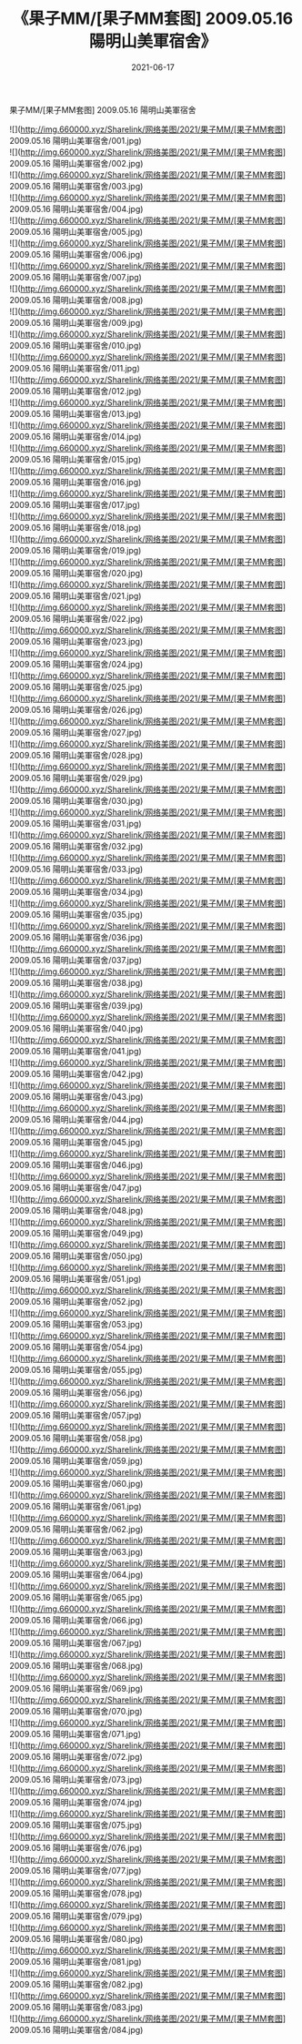 ﻿---
layout: post
title:  《果子MM/[果子MM套图] 2009.05.16 陽明山美軍宿舍》
date:   2021-06-17
img: http://img.660000.xyz/Sharelink/网络美图/2021/果子MM/[果子MM套图] 2009.05.16 陽明山美軍宿舍/000.jpg
categories: [美女, 清纯, 唯美]
---

果子MM/[果子MM套图] 2009.05.16 陽明山美軍宿舍

 ![](http://img.660000.xyz/Sharelink/网络美图/2021/果子MM/[果子MM套图] 2009.05.16 陽明山美軍宿舍/001.jpg) <br>![](http://img.660000.xyz/Sharelink/网络美图/2021/果子MM/[果子MM套图] 2009.05.16 陽明山美軍宿舍/002.jpg) <br>![](http://img.660000.xyz/Sharelink/网络美图/2021/果子MM/[果子MM套图] 2009.05.16 陽明山美軍宿舍/003.jpg) <br>![](http://img.660000.xyz/Sharelink/网络美图/2021/果子MM/[果子MM套图] 2009.05.16 陽明山美軍宿舍/004.jpg) <br>![](http://img.660000.xyz/Sharelink/网络美图/2021/果子MM/[果子MM套图] 2009.05.16 陽明山美軍宿舍/005.jpg) <br>![](http://img.660000.xyz/Sharelink/网络美图/2021/果子MM/[果子MM套图] 2009.05.16 陽明山美軍宿舍/006.jpg) <br>![](http://img.660000.xyz/Sharelink/网络美图/2021/果子MM/[果子MM套图] 2009.05.16 陽明山美軍宿舍/007.jpg) <br>![](http://img.660000.xyz/Sharelink/网络美图/2021/果子MM/[果子MM套图] 2009.05.16 陽明山美軍宿舍/008.jpg) <br>![](http://img.660000.xyz/Sharelink/网络美图/2021/果子MM/[果子MM套图] 2009.05.16 陽明山美軍宿舍/009.jpg) <br>![](http://img.660000.xyz/Sharelink/网络美图/2021/果子MM/[果子MM套图] 2009.05.16 陽明山美軍宿舍/010.jpg) <br>![](http://img.660000.xyz/Sharelink/网络美图/2021/果子MM/[果子MM套图] 2009.05.16 陽明山美軍宿舍/011.jpg) <br>![](http://img.660000.xyz/Sharelink/网络美图/2021/果子MM/[果子MM套图] 2009.05.16 陽明山美軍宿舍/012.jpg) <br>![](http://img.660000.xyz/Sharelink/网络美图/2021/果子MM/[果子MM套图] 2009.05.16 陽明山美軍宿舍/013.jpg) <br>![](http://img.660000.xyz/Sharelink/网络美图/2021/果子MM/[果子MM套图] 2009.05.16 陽明山美軍宿舍/014.jpg) <br>![](http://img.660000.xyz/Sharelink/网络美图/2021/果子MM/[果子MM套图] 2009.05.16 陽明山美軍宿舍/015.jpg) <br>![](http://img.660000.xyz/Sharelink/网络美图/2021/果子MM/[果子MM套图] 2009.05.16 陽明山美軍宿舍/016.jpg) <br>![](http://img.660000.xyz/Sharelink/网络美图/2021/果子MM/[果子MM套图] 2009.05.16 陽明山美軍宿舍/017.jpg) <br>![](http://img.660000.xyz/Sharelink/网络美图/2021/果子MM/[果子MM套图] 2009.05.16 陽明山美軍宿舍/018.jpg) <br>![](http://img.660000.xyz/Sharelink/网络美图/2021/果子MM/[果子MM套图] 2009.05.16 陽明山美軍宿舍/019.jpg) <br>![](http://img.660000.xyz/Sharelink/网络美图/2021/果子MM/[果子MM套图] 2009.05.16 陽明山美軍宿舍/020.jpg) <br>![](http://img.660000.xyz/Sharelink/网络美图/2021/果子MM/[果子MM套图] 2009.05.16 陽明山美軍宿舍/021.jpg) <br>![](http://img.660000.xyz/Sharelink/网络美图/2021/果子MM/[果子MM套图] 2009.05.16 陽明山美軍宿舍/022.jpg) <br>![](http://img.660000.xyz/Sharelink/网络美图/2021/果子MM/[果子MM套图] 2009.05.16 陽明山美軍宿舍/023.jpg) <br>![](http://img.660000.xyz/Sharelink/网络美图/2021/果子MM/[果子MM套图] 2009.05.16 陽明山美軍宿舍/024.jpg) <br>![](http://img.660000.xyz/Sharelink/网络美图/2021/果子MM/[果子MM套图] 2009.05.16 陽明山美軍宿舍/025.jpg) <br>![](http://img.660000.xyz/Sharelink/网络美图/2021/果子MM/[果子MM套图] 2009.05.16 陽明山美軍宿舍/026.jpg) <br>![](http://img.660000.xyz/Sharelink/网络美图/2021/果子MM/[果子MM套图] 2009.05.16 陽明山美軍宿舍/027.jpg) <br>![](http://img.660000.xyz/Sharelink/网络美图/2021/果子MM/[果子MM套图] 2009.05.16 陽明山美軍宿舍/028.jpg) <br>![](http://img.660000.xyz/Sharelink/网络美图/2021/果子MM/[果子MM套图] 2009.05.16 陽明山美軍宿舍/029.jpg) <br>![](http://img.660000.xyz/Sharelink/网络美图/2021/果子MM/[果子MM套图] 2009.05.16 陽明山美軍宿舍/030.jpg) <br>![](http://img.660000.xyz/Sharelink/网络美图/2021/果子MM/[果子MM套图] 2009.05.16 陽明山美軍宿舍/031.jpg) <br>![](http://img.660000.xyz/Sharelink/网络美图/2021/果子MM/[果子MM套图] 2009.05.16 陽明山美軍宿舍/032.jpg) <br>![](http://img.660000.xyz/Sharelink/网络美图/2021/果子MM/[果子MM套图] 2009.05.16 陽明山美軍宿舍/033.jpg) <br>![](http://img.660000.xyz/Sharelink/网络美图/2021/果子MM/[果子MM套图] 2009.05.16 陽明山美軍宿舍/034.jpg) <br>![](http://img.660000.xyz/Sharelink/网络美图/2021/果子MM/[果子MM套图] 2009.05.16 陽明山美軍宿舍/035.jpg) <br>![](http://img.660000.xyz/Sharelink/网络美图/2021/果子MM/[果子MM套图] 2009.05.16 陽明山美軍宿舍/036.jpg) <br>![](http://img.660000.xyz/Sharelink/网络美图/2021/果子MM/[果子MM套图] 2009.05.16 陽明山美軍宿舍/037.jpg) <br>![](http://img.660000.xyz/Sharelink/网络美图/2021/果子MM/[果子MM套图] 2009.05.16 陽明山美軍宿舍/038.jpg) <br>![](http://img.660000.xyz/Sharelink/网络美图/2021/果子MM/[果子MM套图] 2009.05.16 陽明山美軍宿舍/039.jpg) <br>![](http://img.660000.xyz/Sharelink/网络美图/2021/果子MM/[果子MM套图] 2009.05.16 陽明山美軍宿舍/040.jpg) <br>![](http://img.660000.xyz/Sharelink/网络美图/2021/果子MM/[果子MM套图] 2009.05.16 陽明山美軍宿舍/041.jpg) <br>![](http://img.660000.xyz/Sharelink/网络美图/2021/果子MM/[果子MM套图] 2009.05.16 陽明山美軍宿舍/042.jpg) <br>![](http://img.660000.xyz/Sharelink/网络美图/2021/果子MM/[果子MM套图] 2009.05.16 陽明山美軍宿舍/043.jpg) <br>![](http://img.660000.xyz/Sharelink/网络美图/2021/果子MM/[果子MM套图] 2009.05.16 陽明山美軍宿舍/044.jpg) <br>![](http://img.660000.xyz/Sharelink/网络美图/2021/果子MM/[果子MM套图] 2009.05.16 陽明山美軍宿舍/045.jpg) <br>![](http://img.660000.xyz/Sharelink/网络美图/2021/果子MM/[果子MM套图] 2009.05.16 陽明山美軍宿舍/046.jpg) <br>![](http://img.660000.xyz/Sharelink/网络美图/2021/果子MM/[果子MM套图] 2009.05.16 陽明山美軍宿舍/047.jpg) <br>![](http://img.660000.xyz/Sharelink/网络美图/2021/果子MM/[果子MM套图] 2009.05.16 陽明山美軍宿舍/048.jpg) <br>![](http://img.660000.xyz/Sharelink/网络美图/2021/果子MM/[果子MM套图] 2009.05.16 陽明山美軍宿舍/049.jpg) <br>![](http://img.660000.xyz/Sharelink/网络美图/2021/果子MM/[果子MM套图] 2009.05.16 陽明山美軍宿舍/050.jpg) <br>![](http://img.660000.xyz/Sharelink/网络美图/2021/果子MM/[果子MM套图] 2009.05.16 陽明山美軍宿舍/051.jpg) <br>![](http://img.660000.xyz/Sharelink/网络美图/2021/果子MM/[果子MM套图] 2009.05.16 陽明山美軍宿舍/052.jpg) <br>![](http://img.660000.xyz/Sharelink/网络美图/2021/果子MM/[果子MM套图] 2009.05.16 陽明山美軍宿舍/053.jpg) <br>![](http://img.660000.xyz/Sharelink/网络美图/2021/果子MM/[果子MM套图] 2009.05.16 陽明山美軍宿舍/054.jpg) <br>![](http://img.660000.xyz/Sharelink/网络美图/2021/果子MM/[果子MM套图] 2009.05.16 陽明山美軍宿舍/055.jpg) <br>![](http://img.660000.xyz/Sharelink/网络美图/2021/果子MM/[果子MM套图] 2009.05.16 陽明山美軍宿舍/056.jpg) <br>![](http://img.660000.xyz/Sharelink/网络美图/2021/果子MM/[果子MM套图] 2009.05.16 陽明山美軍宿舍/057.jpg) <br>![](http://img.660000.xyz/Sharelink/网络美图/2021/果子MM/[果子MM套图] 2009.05.16 陽明山美軍宿舍/058.jpg) <br>![](http://img.660000.xyz/Sharelink/网络美图/2021/果子MM/[果子MM套图] 2009.05.16 陽明山美軍宿舍/059.jpg) <br>![](http://img.660000.xyz/Sharelink/网络美图/2021/果子MM/[果子MM套图] 2009.05.16 陽明山美軍宿舍/060.jpg) <br>![](http://img.660000.xyz/Sharelink/网络美图/2021/果子MM/[果子MM套图] 2009.05.16 陽明山美軍宿舍/061.jpg) <br>![](http://img.660000.xyz/Sharelink/网络美图/2021/果子MM/[果子MM套图] 2009.05.16 陽明山美軍宿舍/062.jpg) <br>![](http://img.660000.xyz/Sharelink/网络美图/2021/果子MM/[果子MM套图] 2009.05.16 陽明山美軍宿舍/063.jpg) <br>![](http://img.660000.xyz/Sharelink/网络美图/2021/果子MM/[果子MM套图] 2009.05.16 陽明山美軍宿舍/064.jpg) <br>![](http://img.660000.xyz/Sharelink/网络美图/2021/果子MM/[果子MM套图] 2009.05.16 陽明山美軍宿舍/065.jpg) <br>![](http://img.660000.xyz/Sharelink/网络美图/2021/果子MM/[果子MM套图] 2009.05.16 陽明山美軍宿舍/066.jpg) <br>![](http://img.660000.xyz/Sharelink/网络美图/2021/果子MM/[果子MM套图] 2009.05.16 陽明山美軍宿舍/067.jpg) <br>![](http://img.660000.xyz/Sharelink/网络美图/2021/果子MM/[果子MM套图] 2009.05.16 陽明山美軍宿舍/068.jpg) <br>![](http://img.660000.xyz/Sharelink/网络美图/2021/果子MM/[果子MM套图] 2009.05.16 陽明山美軍宿舍/069.jpg) <br>![](http://img.660000.xyz/Sharelink/网络美图/2021/果子MM/[果子MM套图] 2009.05.16 陽明山美軍宿舍/070.jpg) <br>![](http://img.660000.xyz/Sharelink/网络美图/2021/果子MM/[果子MM套图] 2009.05.16 陽明山美軍宿舍/071.jpg) <br>![](http://img.660000.xyz/Sharelink/网络美图/2021/果子MM/[果子MM套图] 2009.05.16 陽明山美軍宿舍/072.jpg) <br>![](http://img.660000.xyz/Sharelink/网络美图/2021/果子MM/[果子MM套图] 2009.05.16 陽明山美軍宿舍/073.jpg) <br>![](http://img.660000.xyz/Sharelink/网络美图/2021/果子MM/[果子MM套图] 2009.05.16 陽明山美軍宿舍/074.jpg) <br>![](http://img.660000.xyz/Sharelink/网络美图/2021/果子MM/[果子MM套图] 2009.05.16 陽明山美軍宿舍/075.jpg) <br>![](http://img.660000.xyz/Sharelink/网络美图/2021/果子MM/[果子MM套图] 2009.05.16 陽明山美軍宿舍/076.jpg) <br>![](http://img.660000.xyz/Sharelink/网络美图/2021/果子MM/[果子MM套图] 2009.05.16 陽明山美軍宿舍/077.jpg) <br>![](http://img.660000.xyz/Sharelink/网络美图/2021/果子MM/[果子MM套图] 2009.05.16 陽明山美軍宿舍/078.jpg) <br>![](http://img.660000.xyz/Sharelink/网络美图/2021/果子MM/[果子MM套图] 2009.05.16 陽明山美軍宿舍/079.jpg) <br>![](http://img.660000.xyz/Sharelink/网络美图/2021/果子MM/[果子MM套图] 2009.05.16 陽明山美軍宿舍/080.jpg) <br>![](http://img.660000.xyz/Sharelink/网络美图/2021/果子MM/[果子MM套图] 2009.05.16 陽明山美軍宿舍/081.jpg) <br>![](http://img.660000.xyz/Sharelink/网络美图/2021/果子MM/[果子MM套图] 2009.05.16 陽明山美軍宿舍/082.jpg) <br>![](http://img.660000.xyz/Sharelink/网络美图/2021/果子MM/[果子MM套图] 2009.05.16 陽明山美軍宿舍/083.jpg) <br>![](http://img.660000.xyz/Sharelink/网络美图/2021/果子MM/[果子MM套图] 2009.05.16 陽明山美軍宿舍/084.jpg) <br>